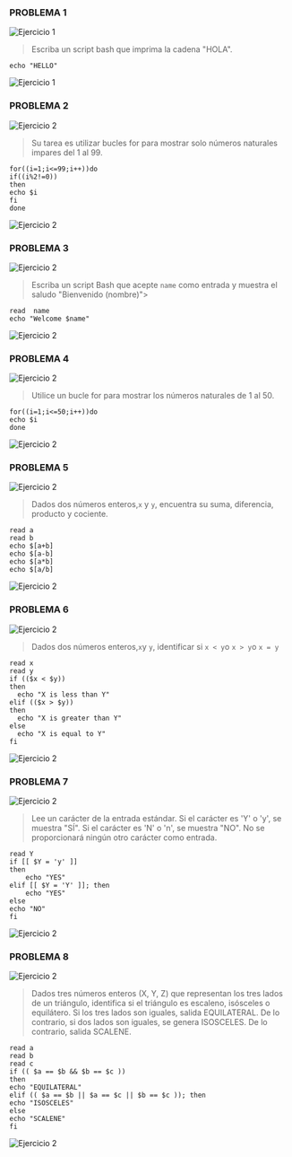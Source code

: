 ### PROBLEMA 1
![Ejercicio 1](/LAB1-SIS2310/contenido/fotos/image1.png)
>Escriba un script bash que imprima la cadena "HOLA".
```
echo "HELLO"
```
![Ejercicio 1](/LAB1-SIS2310/contenido/Imagenes/image2.png)

### PROBLEMA 2
![Ejercicio 2](/LAB1-SIS2310/contenido/Imagenes/image3.png)
>Su tarea es utilizar bucles for para mostrar solo números naturales impares del 1 al 99.
```
for((i=1;i<=99;i++))do
if((i%2!=0))
then 
echo $i
fi
done
```
![Ejercicio 2](/LAB1-SIS2310/contenido/Imagenes/image4.png)

### PROBLEMA 3
![Ejercicio 2](/LAB1-SIS2310/contenido/Imagenes/image5.png)
>Escriba un script Bash que acepte `name` como entrada y muestra el saludo "Bienvenido (nombre)">
```
read  name
echo "Welcome $name"
```
![Ejercicio 2](/LAB1-SIS2310/contenido/Imagenes/image6.png)

### PROBLEMA 4
![Ejercicio 2](/LAB1-SIS2310/contenido/Imagenes/image7.png)
>Utilice un bucle for para mostrar los números naturales de 1 al 50.
```
for((i=1;i<=50;i++))do
echo $i
done
```
![Ejercicio 2](/LAB1-SIS2310/contenido/Imagenes/image8.png)

### PROBLEMA 5 
![Ejercicio 2](/LAB1-SIS2310/contenido/Imagenes/image9.png)
>Dados dos números enteros,`x` y `y`, encuentra su suma, diferencia, producto y cociente.
```
read a
read b
echo $[a+b]
echo $[a-b]
echo $[a*b]
echo $[a/b]
```
![Ejercicio 2](/LAB1-SIS2310/contenido/Imagenes/image10.png)

### PROBLEMA 6
![Ejercicio 2](/LAB1-SIS2310/contenido/Imagenes/image11.png)
>Dados dos números enteros,`x`y `y`, identificar si `x < y`o `x > y`o `x = y`
```
read x
read y
if (($x < $y))
then
  echo "X is less than Y"
elif (($x > $y))
then
  echo "X is greater than Y"
else
  echo "X is equal to Y"
fi
```
![Ejercicio 2](/LAB1-SIS2310/contenido/Imagenes/image12.png)
### PROBLEMA 7
![Ejercicio 2](/LAB1-SIS2310/contenido/Imagenes/image13.png)
>Lee un carácter de la entrada estándar.
Si el carácter es 'Y' o 'y', se muestra "SÍ".
Si el carácter es 'N' o 'n', se muestra "NO".
No se proporcionará ningún otro carácter como entrada.
```
read Y
if [[ $Y = 'y' ]]
then
    echo "YES"
elif [[ $Y = 'Y' ]]; then
    echo "YES"
else
echo "NO"
fi
```
![Ejercicio 2](/LAB1-SIS2310/contenido/Imagenes/image14.png)

### PROBLEMA 8
![Ejercicio 2](/LAB1-SIS2310/contenido/Imagenes/image15.png)
>Dados tres números enteros (X, Y, Z) que representan los tres lados de un triángulo, identifica si el triángulo es escaleno, isósceles o equilátero.
Si los tres lados son iguales, salida EQUILATERAL.
De lo contrario, si dos lados son iguales, se genera ISOSCELES.
De lo contrario, salida SCALENE.
```
read a
read b
read c 
if (( $a == $b && $b == $c )) 
then
echo "EQUILATERAL"
elif (( $a == $b || $a == $c || $b == $c )); then
echo "ISOSCELES"
else
echo "SCALENE"
fi
```
![Ejercicio 2](/LAB1-SIS2310/contenido/Imagenes/image16.png)
